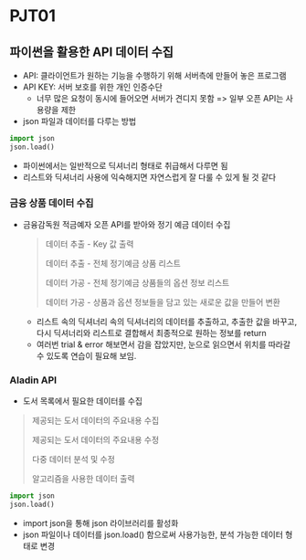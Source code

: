 # PJT01
## 파이썬을 활용한 API 데이터 수집
* API: 클라이언트가 원하는 기능을 수행하기 위해 서버측에 만들어 놓은 프로그램
* API KEY: 서버 보호를 위한 개인 인증수단
  * 너무 많은 요청이 동시에 들어오면 서버가 견디지 못함
  => 일부 오픈 API는 사용량을 제한
* json 파일과 데이터를 다루는 방법
```python
import json
json.load()
```
* 파이썬에서는 일반적으로 딕셔너리 형태로 취급해서 다루면 됨
* 리스트와 딕셔너리 사용에 익숙해지면 자연스럽게 잘 다룰 수 있게 될 것 같다
### 금융 상품 데이터 수집
* 금융감독원 적금예자 오픈 API를 받아와 정기 예금 데이터 수집
  > 데이터 추출 - Key 값 출력
  >
  > 데이터 추출 - 전체 정기예금 상품 리스트
  >
  > 데이터 가공 - 전체 정기예금 상품들의 옵션 정보 리스트
  >
  > 데이터 가공 - 상품과 옵션 정보들을 담고 있는 새로운 값을 만들어 변환
    
    * 리스트 속의 딕셔너리 속의 딕셔너리의 데이터를 추출하고, 추출한 값을 바꾸고, 다시 딕셔너리와 리스트로 결합해서 최종적으로 원하는 정보를 return
    * 여러번 trial & error 해보면서 감을 잡았지만, 눈으로 읽으면서 위치를 따라갈 수 있도록 연습이 필요해 보임.

### Aladin API
* 도서 목록에서 필요한 데이터를 수집
> 제공되는 도서 데이터의 주요내용 수집
>
> 제공되는 도서 데이터의 주요내용 수정
>
> 다중 데이터 분석 및 수정
>
> 알고리즘을 사용한 데이터 출력
```python
import json
json.load()
```
* import json을 통해 json 라이브러리를 활성화
* json 파일이나 데이터를 json.load() 함으로써 사용가능한, 분석 가능한 데이터 형태로 변경
